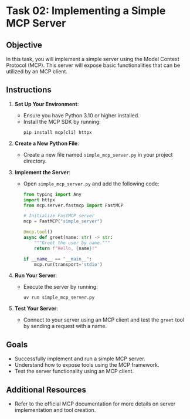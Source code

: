 # Task 02: Implementing a Simple MCP Server

## Objective
In this task, you will implement a simple server using the Model Context Protocol (MCP). This server will expose basic functionalities that can be utilized by an MCP client.

## Instructions

1. **Set Up Your Environment**:
   - Ensure you have Python 3.10 or higher installed.
   - Install the MCP SDK by running:
     ```
     pip install mcp[cli] httpx
     ```

2. **Create a New Python File**:
   - Create a new file named `simple_mcp_server.py` in your project directory.

3. **Implement the Server**:
   - Open `simple_mcp_server.py` and add the following code:

     ```python
     from typing import Any
     import httpx
     from mcp.server.fastmcp import FastMCP

     # Initialize FastMCP server
     mcp = FastMCP("simple_server")

     @mcp.tool()
     async def greet(name: str) -> str:
         """Greet the user by name."""
         return f"Hello, {name}!"

     if __name__ == "__main__":
         mcp.run(transport='stdio')
     ```

4. **Run Your Server**:
   - Execute the server by running:
     ```
     uv run simple_mcp_server.py
     ```

5. **Test Your Server**:
   - Connect to your server using an MCP client and test the `greet` tool by sending a request with a name.

## Goals
- Successfully implement and run a simple MCP server.
- Understand how to expose tools using the MCP framework.
- Test the server functionality using an MCP client.

## Additional Resources
- Refer to the official MCP documentation for more details on server implementation and tool creation.